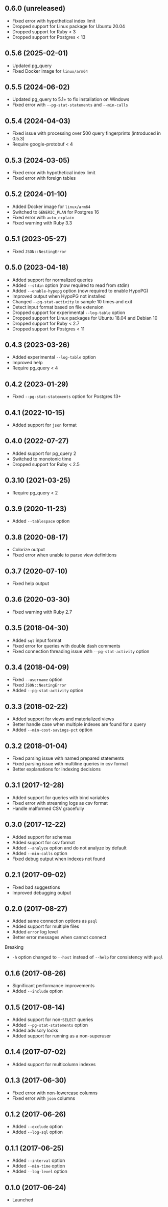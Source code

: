 ## 0.6.0 (unreleased)

- Fixed error with hypothetical index limit
- Dropped support for Linux package for Ubuntu 20.04
- Dropped support for Ruby < 3
- Dropped support for Postgres < 13

## 0.5.6 (2025-02-01)

- Updated pg_query
- Fixed Docker image for `linux/arm64`

## 0.5.5 (2024-06-02)

- Updated pg_query to 5.1+ to fix installation on Windows
- Fixed error with `--pg-stat-statements` and `--min-calls`

## 0.5.4 (2024-04-03)

- Fixed issue with processing over 500 query fingerprints (introduced in 0.5.3)
- Require google-protobuf < 4

## 0.5.3 (2024-03-05)

- Fixed error with hypothetical index limit
- Fixed error with foreign tables

## 0.5.2 (2024-01-10)

- Added Docker image for `linux/arm64`
- Switched to `GENERIC_PLAN` for Postgres 16
- Fixed error with `auto_explain`
- Fixed warning with Ruby 3.3

## 0.5.1 (2023-05-27)

- Fixed `JSON::NestingError`

## 0.5.0 (2023-04-18)

- Added support for normalized queries
- Added `--stdin` option (now required to read from stdin)
- Added `--enable-hypopg` option (now required to enable HypoPG)
- Improved output when HypoPG not installed
- Changed `--pg-stat-activity` to sample 10 times and exit
- Detect input format based on file extension
- Dropped support for experimental `--log-table` option
- Dropped support for Linux packages for Ubuntu 18.04 and Debian 10
- Dropped support for Ruby < 2.7
- Dropped support for Postgres < 11

## 0.4.3 (2023-03-26)

- Added experimental `--log-table` option
- Improved help
- Require pg_query < 4

## 0.4.2 (2023-01-29)

- Fixed `--pg-stat-statements` option for Postgres 13+

## 0.4.1 (2022-10-15)

- Added support for `json` format

## 0.4.0 (2022-07-27)

- Added support for pg_query 2
- Switched to monotonic time
- Dropped support for Ruby < 2.5

## 0.3.10 (2021-03-25)

- Require pg_query < 2

## 0.3.9 (2020-11-23)

- Added `--tablespace` option

## 0.3.8 (2020-08-17)

- Colorize output
- Fixed error when unable to parse view definitions

## 0.3.7 (2020-07-10)

- Fixed help output

## 0.3.6 (2020-03-30)

- Fixed warning with Ruby 2.7

## 0.3.5 (2018-04-30)

- Added `sql` input format
- Fixed error for queries with double dash comments
- Fixed connection threading issue with `--pg-stat-activity` option

## 0.3.4 (2018-04-09)

- Fixed `--username` option
- Fixed `JSON::NestingError`
- Added `--pg-stat-activity` option

## 0.3.3 (2018-02-22)

- Added support for views and materialized views
- Better handle case when multiple indexes are found for a query
- Added `--min-cost-savings-pct` option

## 0.3.2 (2018-01-04)

- Fixed parsing issue with named prepared statements
- Fixed parsing issue with multiline queries in csv format
- Better explanations for indexing decisions

## 0.3.1 (2017-12-28)

- Added support for queries with bind variables
- Fixed error with streaming logs as csv format
- Handle malformed CSV gracefully

## 0.3.0 (2017-12-22)

- Added support for schemas
- Added support for csv format
- Added `--analyze` option and do not analyze by default
- Added `--min-calls` option
- Fixed debug output when indexes not found

## 0.2.1 (2017-09-02)

- Fixed bad suggestions
- Improved debugging output

## 0.2.0 (2017-08-27)

- Added same connection options as `psql`
- Added support for multiple files
- Added `error` log level
- Better error messages when cannot connect

Breaking

- `-h` option changed to `--host` instead of `--help` for consistency with `psql`

## 0.1.6 (2017-08-26)

- Significant performance improvements
- Added `--include` option

## 0.1.5 (2017-08-14)

- Added support for non-`SELECT` queries
- Added `--pg-stat-statements` option
- Added advisory locks
- Added support for running as a non-superuser

## 0.1.4 (2017-07-02)

- Added support for multicolumn indexes

## 0.1.3 (2017-06-30)

- Fixed error with non-lowercase columns
- Fixed error with `json` columns

## 0.1.2 (2017-06-26)

- Added `--exclude` option
- Added `--log-sql` option

## 0.1.1 (2017-06-25)

- Added `--interval` option
- Added `--min-time` option
- Added `--log-level` option

## 0.1.0 (2017-06-24)

- Launched
